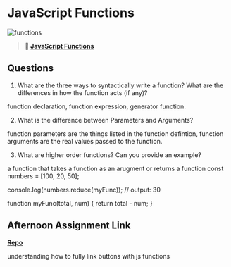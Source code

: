 # JavaScript Functions

![functions](https://bcw.blob.core.windows.net/public/img/function-anatomy.jpg)

> **📖 [JavaScript Functions](https://codeworksacademy.com/fs-student-guide/resources/wk2/02-Functions)**

## Questions

1. What are the three ways to syntactically write a function? What are the differences in how the function acts (if any)?

function declaration, function expression, generator function.

2. What is the difference between Parameters and Arguments?

function parameters are the things listed in the function defintion, function arguments are the real values passed to the function.

3. What are higher order functions? Can you provide an example?

a function that takes a function as an arugment or returns a function 
const numbers = [100, 20, 50];

console.log(numbers.reduce(myFunc)); // output: 30

function myFunc(total, num) {
  return total - num;
}

## Afternoon Assignment Link

**[Repo](https://github.com/moathabdulrazak/warehouse)**

understanding how to fully link buttons with js functions